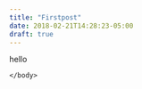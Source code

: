 ```yaml
---
title: "Firstpost"
date: 2018-02-21T14:28:23-05:00
draft: true
---
```


<html>
	<head>
	</head>
	<body>
	hello
	
	</body>